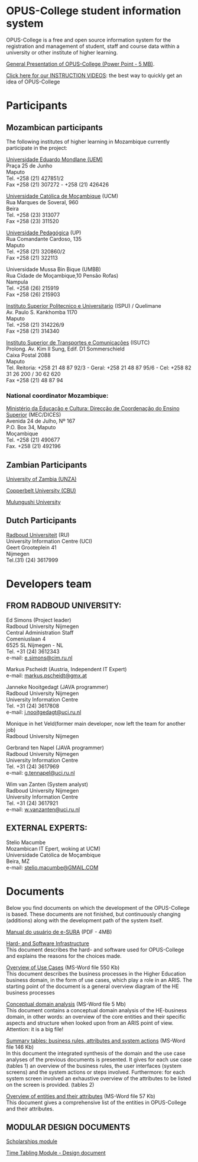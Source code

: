 # OPUS-College student information system

OPUS-College is a free and open source information system for the registration and management of student, staff and course data within a university or other institute of higher learning.

[General Presentation of OPUS-College (Power Point - 5 MB)](opus-docs/presentations/general/OPUS-College_presentation_May2011.pdf).

[Click here for our INSTRUCTION VIDEOS](opus-docs/presentations/instruction_material): the best way to quickly get an idea of OPUS-College  

# Participants

## Mozambican participants

The following institutes of higher learning in Mozambique currently participate in the project: 	  	 

[Universidade Eduardo Mondlane (UEM)](http://www.uem.mz/)  
Praça 25 de Junho  
Maputo  
Tel. +258 (21) 427851/2  
Fax +258 (21) 307272 - +258 (21) 426426  


[Universidade Católica de Moçambique](http://www.ucm.ac.mz/) (UCM)  
Rua Marques de Soveral, 960  
Beira  
Tel. +258 (23) 313077  
Fax +258 (23) 311520  

[Universidade Pedagógica](http://www.up.ac.mz/) (UP)  
Rua Comandante Cardoso, 135  
Maputo  
Tel. +258 (21) 320860/2  
Fax +258 (21) 322113  

Universidade Mussa Bin Bique (UMBB)  
Rua Cidade de Moçambique,10 Pensão Rofas)  
Nampula  
Tel. +258 (26) 215919  
Fax +258 (26) 215903  
 
[Instituto Superior Politecnico e Universitario](http://www.ispu.ac.mz/) (ISPU) / Quelimane  
Av. Paulo S. Kankhomba 1170  
Maputo  
Tel. +258 (21) 314226/9  
Fax +258 (21) 314340  
 
[Instituto Superior de Transportes e Comunicações](http://www.transcom.co.mz/isutc/) (ISUTC)  
Prolong. Av. Kim Il Sung, Edif. D1 Sommerschield  
Caixa Postal 2088  
Maputo  
Tel. Reitoria: +258 21 48 87 92/3 - Geral: +258 21 48 87 95/6 - Cel: +258 82 31 26 200 / 30 62 620  
Fax +258 (21) 48 87 94  


### National coordinator Mozambique:
[Ministério da Educação e Cultura: Direcção de Coordenação do Ensino Superior](http://www.mec.gov.mz/dep.php?p=13) (MEC/DICES)  
Avenida 24 de Julho, Nº 167  
P.O. Box 34, Maputo  
Moçambique  
Tel. +258 (21) 490677  
Fax. +258 (21) 492196  

## Zambian Participants

[University of Zambia (UNZA)](http://www.unza.zm/)

[Copperbelt University (CBU)](http://www.cbu.edu.zm/)

[Mulungushi University](http://http//www.mu.ac.zm//)

## Dutch Participants
	  	 
[Radboud Universiteit](http://www.ru.nl/english/) (RU)  
University Information Centre (UCI)  
Geert Grooteplein 41  
Nijmegen  
Tel.(31) (24) 3617999  

# Developers team

## FROM RADBOUD UNIVERSITY:
Ed Simons (Project leader)  
Radboud University Nijmegen  
Central Administration Staff  
Comeniuslaan 4  
6525 SL Nijmegen - NL  
Tel. +31 (24) 3612343  
e-mail: e.simons@cim.ru.nl  

Markus Pscheidt (Austria, Independent IT Expert)  
e-mail: markus.pscheidt@gmx.at  
 	
Janneke Nooitgedagt (JAVA programmer)  
Radboud University Nijmegen  
University Information Centre  
Tel. +31 (24) 3617808  
e-mail: j.nooitgedagt@uci.ru.nl  

Monique in het Veld(former main developer, now left the team for another job)  
Radboud University Nijmegen  

Gerbrand ten Napel (JAVA programmer)  
Radboud University Nijmegen  
University Information Centre  
Tel. +31 (24) 3617969  
e-mail: g.tennapel@uci.ru.nl  

Wim van Zanten (System analyst)  
Radboud University Nijmegen  
University Information Centre  
Tel. +31 (24) 3617921  
e-mail: w.vanzanten@uci.ru.nl  

## EXTERNAL EXPERTS:
Stelio Macumbe  
Mozambican IT Epert, woking at UCM)  
Universidade Católica de Moçambique  
Beira, MZ  
e-mail: stelio.macumbe@GMAIL.COM  

# Documents

Below you find documents on which the development of the OPUS-College is based. These documents are not finished, but continuously changing (additions) along with the development path of the system itself.

[Manual do usuário de e-SURA](opus-docs/manuals/e-SURA-manual-de-usuario.pdf) (PDF - 4MB)  

     
[Hard- and Software Infrastructure](opus-docs/design/Infrastructure_OPUS-College.doc)  
    This document describes the hard- and software used for OPUS-College and explains the reasons for the choices made.

     
[Overview of Use Cases](opus-docs/usecases/Use_Cases.doc) (MS-Word file 550 Kb)  
This document describes the business processes in the Higher Education business domain, in the form of use cases, which play a role in an ARIS. The starting point of the document is a general overview diagram of the HE business processes

     
[Conceptual domain analysis](opus-docs/design/Conceptual_Domain.doc) (MS-Word file 5 Mb)  
    This document contains a conceptual domain analysis of the HE-business domain, in other words: an overview of the core entities and their specific aspects and structure when looked upon from an ARIS point of view. Attention: it is a big file!

     
[Summary tables: business rules, attributes and system actions](opus-docs/datamodel/Summary_tables.doc) (MS-Word file 146 Kb)  
In this document the integrated synthesis of the domain and the use case analyses of the previous documents is presented. It gives for each use case (tables 1) an overview of the business rules, the user interfaces (system screens) and the system actions or steps involved. Furthermore: for each system screen involved an exhaustive overview of the attributes to be listed on the screen is provided. (tables 2)

     
[Overview of entities and their attributes](opus-docs/datamodel/Table_attributes.doc) (MS-Word file 57 Kb)  
This document gives a comprehensive list of the entities in OPUS-College and their attributes.

## MODULAR DESIGN DOCUMENTS

[Scholarships module](scholarship/doc/design/)
     
[Time Tabling Module - Design document](timetable/doc/design/FO/design_timetablemodule.pdf)

